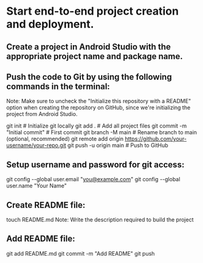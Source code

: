 # Start end-to-end project creation and deployment.

## Create a project in Android Studio with the appropriate project name and package name.
## Push the code to Git by using the following commands in the terminal:
Note: Make sure to uncheck the "Initialize this repository with a README" option when creating the repository on GitHub, 
since we're initializing the project from Android Studio.

git init                             # Initialize git locally
git add .                            # Add all project files
git commit -m "Initial commit"       # First commit
git branch -M main                   # Rename branch to main (optional, recommended)
git remote add origin https://github.com/your-username/your-repo.git
git push -u origin main              # Push to GitHub

## Setup username and password for git access:
git config --global user.email "you@example.com"
git config --global user.name "Your Name"

## Create README file:
touch README.md
Note: Write the description required to build the project

## Add README file:
git add README.md
git commit -m "Add README"
git push
